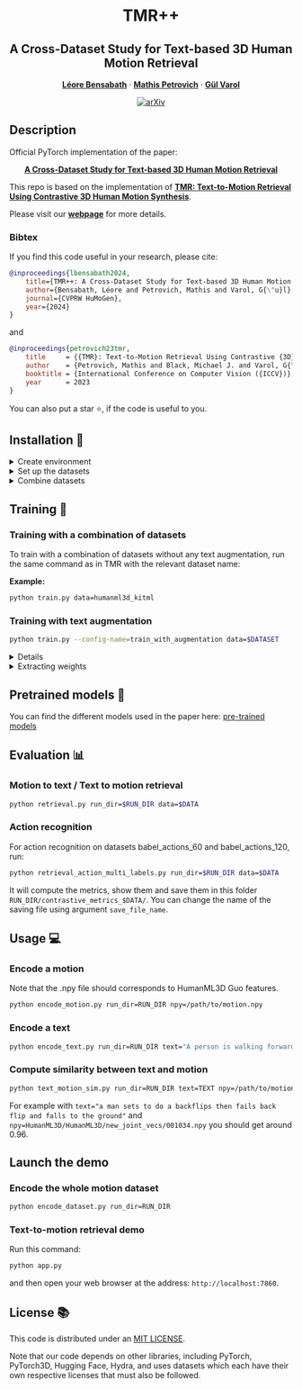 <div align="center">

# TMR++
## A Cross-Dataset Study for Text-based 3D Human Motion Retrieval

<a href=""><strong>Léore Bensabath</strong></a>
·
<a href="https://mathis.petrovich.fr"><strong>Mathis Petrovich</strong></a>
·
<a href="https://imagine.enpc.fr/~varolg"><strong>G&#252;l Varol</strong></a>


[![arXiv](https://img.shields.io/badge/arXiv-TMR-A10717.svg?logo=arXiv)](https://arxiv.org/abs/2405.16909)

</div>


## Description
Official PyTorch implementation of the paper:
<div align="center">

[**A Cross-Dataset Study for Text-based 3D Human Motion Retrieval**](https://arxiv.org/abs/2405.16909)

</div>

This repo is based on the implementation of 
[**TMR: Text-to-Motion Retrieval Using Contrastive 3D Human Motion Synthesis**](https://github.com/Mathux/TMR/tree/master).

Please visit our [**webpage**](https://imagine.enpc.fr/~leore.bensabath/TMR++) for more details.

### Bibtex
If you find this code useful in your research, please cite:

```bibtex
@inproceedings{lbensabath2024,
    title={TMR++: A Cross-Dataset Study for Text-based 3D Human Motion Retrieval},
    author={Bensabath, Léore and Petrovich, Mathis and Varol, G{\"u}l},
    journal={CVPRW HuMoGen},
    year={2024}
}
```
and
```bibtex
@inproceedings{petrovich23tmr,
    title     = {{TMR}: Text-to-Motion Retrieval Using Contrastive {3D} Human Motion Synthesis},
    author    = {Petrovich, Mathis and Black, Michael J. and Varol, G{\"u}l},
    booktitle = {International Conference on Computer Vision ({ICCV})},
    year      = 2023
}
```

You can also put a star :star:, if the code is useful to you.

## Installation :construction_worker:

<details><summary>Create environment</summary>
&emsp;

Create a python virtual environnement:
```bash
python -m venv ~/.venv/TMR
source ~/.venv/TMR/bin/activate
```

Install [PyTorch](https://pytorch.org/get-started/locally/)
```bash
python -m pip install torch torchvision --index-url https://download.pytorch.org/whl/cu118
```

Then install remaining packages:
```
python -m pip install -r requirements.txt
```

which corresponds to the packages: pytorch_lightning, einops, hydra-core, hydra-colorlog, orjson, tqdm, scipy.
The code was tested on Python 3.10.12 and PyTorch 2.0.1.

</details>

<details><summary>Set up the datasets</summary>
&emsp;

Please first set up the datasets as explain in https://github.com/Mathux/TMR/tree/master in the same README section.

In this repo, we provide the augmented versions of dataset humanml3d, kitml and babel. 
For a given dataset ($DATASET), up to 3 new annotation file have been created:
- ``dataset/annotations/$DATASET/annotations_paraphrases.json``: Includes all the paraphrases generated by a llm
- ``dataset/annotations/$DATASET/annotations_actions.json``: For humanml3d and kitml only, includes the action type label generated by a llm
- ``dataset/annotations/$DATASET/annotations_all.json``: Includes a concatenation by key id of all the annotations (original and llm generated)

Copy the data in your repo from [here](https://drive.google.com/drive/u/1/folders/1_SpOgtYCZBPAXoVz00Zhyk6tPRObUIiW)

### Compute the text embeddings for the data with text augmentation

Run this command to compute the sentence embeddings and token embeddings for the annotations with text augmentation:

```
python -m prepare.text_embeddings --config-name=text_embeddings_with_augmentation data=$DATASET
```
</details>

<details><summary>Combine datasets</summary>
&emsp;

To create a combination of any of the datasets, run:

```bash
python -m prepare.combine_datasets datasets=$DATASETS test_sets=$TEST_DATASETS split_suffix=$SPLIT_SUFFIX [OPTIONS]
```
Where:
- ``datasets``: The list of datasets to combine
- ``test_sets``: The intended list on which the dataset is going to be tested. When generating the split files, this will filter from the training set the samples from one of the training datasets that overlap with samples from another provided testing dataset. 
Note that you can create different splits for different intended testing sets by leveraging parameter **split_suffix**. The annotations file for the given combination will stay the same regardless of the **test_sets** value.
- ``split_suffix``: The split file suffix for this given combination of test sets. Training and validation split files will be saved under: ``datasets/annotations/splits/train{split_suffix}.txt`` and ``datasets/annotations/splits/val{split_suffix}.txt``

The new dataset will be created inside folder ``datasets/annotations/{dataset1}_{dataset2}(_{dataset3})``

**Example:**
```bash
python -m prepare.combine_datasets datasets=["humanml3d","kitml"] test_sets=["babel"] split_suffix="_wo_hkb"
```

Then run the ''python -m prepare.text_embeddings'' command with or without text augmentations on your new dataset combination. 

**Example:**
```bash
python -m prepare.text_embeddings --config-name=text_embeddings_with_augmentation data=humanml3d_kitml
```
</details>

## Training :rocket:

### Training with a combination of datasets

To train with a combination of datasets without any text augmentation, run the same command as in TMR with the relevant dataset name:

**Example:**
```bash
python train.py data=humanml3d_kitml
```

### Training with text augmentation

```bash
python train.py --config-name=train_with_augmentation data=$DATASET
```

<details><summary>Details</summary>
Relevant parameters you can modify in addition to the ones in TMR are the text augmentation picking probabilities detailed in the paper:  
**Example**
```bash
python train.py --config-name=train_with_augmentation data=humanml3d data.paraphrase_prob=0.2 data.summary_prob=0.2 data.averaging_prob=0.3 run_dir=outputs/tmr_humanml3d_w_textAugmentation_0.2_0.2_0.3
```
</details>

<details><summary>Extracting weights</summary>
After training, run the following command, to extract the weights from the checkpoint:

```bash
python extract.py run_dir=$RUN_DIR
```

It will take the last checkpoint by default. This should create the folder ``RUN_DIR/last_weights`` and populate it with the files: ``motion_decoder.pt``, ``motion_encoder.pt`` and ``text_encoder.pt``.
This process makes loading models faster, it does not depends on the file structure anymore, and each module can be loaded independently. This is already done for pretrained models.

</details>


## Pretrained models :dvd:

You can find the different models used in the paper here: 
[pre-trained models](https://drive.google.com/drive/u/1/folders/1otB-B4m4okpD_0crGMcpg0hOsSRYH45t)


## Evaluation :bar_chart:

###  Motion to text / Text to motion retrieval 

```bash
python retrieval.py run_dir=$RUN_DIR data=$DATA
```

### Action recognition

For action recognition on datasets babel_actions_60 and babel_actions_120, run:

```bash
python retrieval_action_multi_labels.py run_dir=$RUN_DIR data=$DATA
```


It will compute the metrics, show them and save them in this folder ``RUN_DIR/contrastive_metrics_$DATA/``.
You can change the name of the saving file using argument ``save_file_name``. 


## Usage :computer:

### Encode a motion
Note that the .npy file should corresponds to HumanML3D Guo features.

```bash
python encode_motion.py run_dir=RUN_DIR npy=/path/to/motion.npy
```

### Encode a text

```bash
python encode_text.py run_dir=RUN_DIR text="A person is walking forward."
```

### Compute similarity between text and motion
```bash
python text_motion_sim.py run_dir=RUN_DIR text=TEXT npy=/path/to/motion.npy
```
For example with ``text="a man sets to do a backflips then fails back flip and falls to the ground"`` and ``npy=HumanML3D/HumanML3D/new_joint_vecs/001034.npy`` you should get around 0.96.


## Launch the demo

### Encode the whole motion dataset
```bash
python encode_dataset.py run_dir=RUN_DIR
```


### Text-to-motion retrieval demo
Run this command:

```bash
python app.py
```

and then open your web browser at the address: ``http://localhost:7860``.

## License :books:
This code is distributed under an [MIT LICENSE](LICENSE).

Note that our code depends on other libraries, including PyTorch, PyTorch3D, Hugging Face, Hydra, and uses datasets which each have their own respective licenses that must also be followed.
